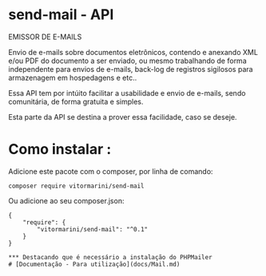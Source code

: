 # send-mail - API
EMISSOR DE E-MAILS


Envio de e-mails sobre documentos eletrônicos, contendo e anexando XML e/ou PDF do documento a ser enviado, ou mesmo trabalhando de forma independente para envios de e-mails, back-log de registros sigilosos para armazenagem em hospedagens e etc..

Essa API tem por intúito facilitar a usabilidade e envio de e-mails, sendo comunitária, de forma gratuita e simples.

Esta parte da API se destina a prover essa facilidade, caso se deseje.


# Como instalar :

Adicione este pacote com o composer, por linha de comando:
```
composer require vitormarini/send-mail
```

Ou adicione ao seu composer.json:
```
{
    "require": {
    	"vitormarini/send-mail": "^0.1"
    }
}

*** Destacando que é necessário a instalação do PHPMailer
# [Documentação - Para utilização](docs/Mail.md)
```
